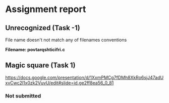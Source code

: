 # Assignment report
## Unrecognized (Task -1)
File name doesn't not match any of filenames conventions

**Filename: povtarqshticifri.c**
## Magic square (Task 1)
https://docs.google.com/presentation/d/1XxmPMCg7fDMh8XkRo6sjJ47adUxvCwc2l1x0zk2VuvU/edit#slide=id.ge2ff8ea56_0_81

### Not submitted
